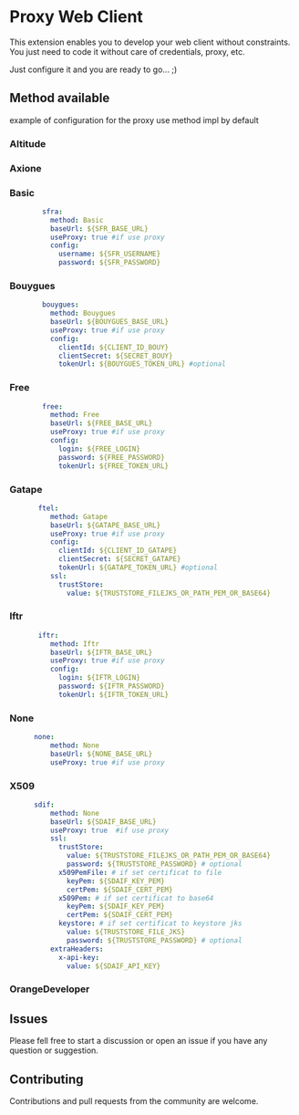 # Proxy Web Client

This extension enables you to develop your web client without constraints.
You just need to code it without care of credentials, proxy, etc.

Just configure it and you are ready to go... ;)

## Method available

example of configuration for the proxy use method impl by default

### Altitude


### Axione


### Basic
```yaml
        sfra:
          method: Basic
          baseUrl: ${SFR_BASE_URL}
          useProxy: true #if use proxy
          config:
            username: ${SFR_USERNAME}
            password: ${SFR_PASSWORD}

```

### Bouygues
```yaml
        bouygues:
          method: Bouygues
          baseUrl: ${BOUYGUES_BASE_URL}
          useProxy: true #if use proxy
          config:
            clientId: ${CLIENT_ID_BOUY}
            clientSecret: ${SECRET_BOUY}
            tokenUrl: ${BOUYGUES_TOKEN_URL} #optional
```

### Free
```yaml
        free:
          method: Free
          baseUrl: ${FREE_BASE_URL}
          useProxy: true #if use proxy
          config:
            login: ${FREE_LOGIN}
            password: ${FREE_PASSWORD}
            tokenUrl: ${FREE_TOKEN_URL}
```
### Gatape
```yaml
       ftel:
          method: Gatape
          baseUrl: ${GATAPE_BASE_URL}
          useProxy: true #if use proxy
          config:
            clientId: ${CLIENT_ID_GATAPE}
            clientSecret: ${SECRET_GATAPE}
            tokenUrl: ${GATAPE_TOKEN_URL} #optional
          ssl:
            trustStore:
              value: ${TRUSTSTORE_FILEJKS_OR_PATH_PEM_OR_BASE64}
```
### Iftr
```yaml
       iftr:
          method: Iftr
          baseUrl: ${IFTR_BASE_URL}
          useProxy: true #if use proxy
          config:
            login: ${IFTR_LOGIN}
            password: ${IFTR_PASSWORD}
            tokenUrl: ${IFTR_TOKEN_URL}
```
### None
```yaml
      none:
          method: None
          baseUrl: ${NONE_BASE_URL}
          useProxy: true #if use proxy
```
### X509
```yaml
      sdif:
          method: None
          baseUrl: ${SDAIF_BASE_URL}
          useProxy: true  #if use proxy
          ssl:
            trustStore:
              value: ${TRUSTSTORE_FILEJKS_OR_PATH_PEM_OR_BASE64}
              password: ${TRUSTSTORE_PASSWORD} # optional
            x509PemFile: # if set certificat to file
              keyPem: ${SDAIF_KEY_PEM}
              certPem: ${SDAIF_CERT_PEM}
            x509Pem: # if set certificat to base64
              keyPem: ${SDAIF_KEY_PEM}
              certPem: ${SDAIF_CERT_PEM}
            keystore: # if set certificat to keystore jks
              value: ${TRUSTSTORE_FILE_JKS}
              password: ${TRUSTSTORE_PASSWORD} # optional
          extraHeaders:
            x-api-key:
              value: ${SDAIF_API_KEY}
```
### OrangeDeveloper

## Issues

Please fell free to start a discussion or open an issue
if you have any question or suggestion.

## Contributing

Contributions and pull requests from the community are welcome.

